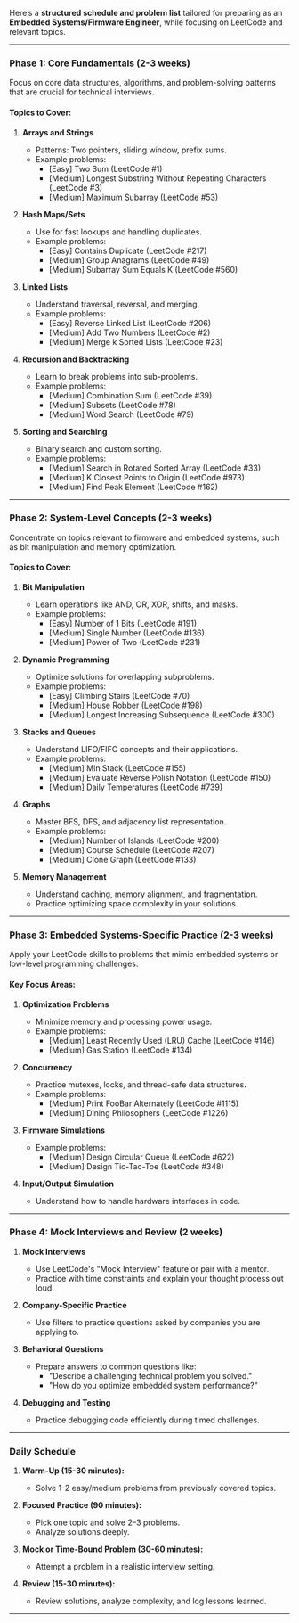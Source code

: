 Here’s a **structured schedule and problem list** tailored for preparing as an **Embedded Systems/Firmware Engineer**, while focusing on LeetCode and relevant topics.

---

### **Phase 1: Core Fundamentals (2-3 weeks)**
Focus on core data structures, algorithms, and problem-solving patterns that are crucial for technical interviews.

#### Topics to Cover:
1. **Arrays and Strings**
   - Patterns: Two pointers, sliding window, prefix sums.
   - Example problems:
     - [Easy] Two Sum (LeetCode #1)
     - [Medium] Longest Substring Without Repeating Characters (LeetCode #3)
     - [Medium] Maximum Subarray (LeetCode #53)

2. **Hash Maps/Sets**
   - Use for fast lookups and handling duplicates.
   - Example problems:
     - [Easy] Contains Duplicate (LeetCode #217)
     - [Medium] Group Anagrams (LeetCode #49)
     - [Medium] Subarray Sum Equals K (LeetCode #560)

3. **Linked Lists**
   - Understand traversal, reversal, and merging.
   - Example problems:
     - [Easy] Reverse Linked List (LeetCode #206)
     - [Medium] Add Two Numbers (LeetCode #2)
     - [Medium] Merge k Sorted Lists (LeetCode #23)

4. **Recursion and Backtracking**
   - Learn to break problems into sub-problems.
   - Example problems:
     - [Medium] Combination Sum (LeetCode #39)
     - [Medium] Subsets (LeetCode #78)
     - [Medium] Word Search (LeetCode #79)

5. **Sorting and Searching**
   - Binary search and custom sorting.
   - Example problems:
     - [Medium] Search in Rotated Sorted Array (LeetCode #33)
     - [Medium] K Closest Points to Origin (LeetCode #973)
     - [Medium] Find Peak Element (LeetCode #162)

---

### **Phase 2: System-Level Concepts (2-3 weeks)**
Concentrate on topics relevant to firmware and embedded systems, such as bit manipulation and memory optimization.

#### Topics to Cover:
1. **Bit Manipulation**
   - Learn operations like AND, OR, XOR, shifts, and masks.
   - Example problems:
     - [Easy] Number of 1 Bits (LeetCode #191)
     - [Medium] Single Number (LeetCode #136)
     - [Medium] Power of Two (LeetCode #231)

2. **Dynamic Programming**
   - Optimize solutions for overlapping subproblems.
   - Example problems:
     - [Easy] Climbing Stairs (LeetCode #70)
     - [Medium] House Robber (LeetCode #198)
     - [Medium] Longest Increasing Subsequence (LeetCode #300)

3. **Stacks and Queues**
   - Understand LIFO/FIFO concepts and their applications.
   - Example problems:
     - [Medium] Min Stack (LeetCode #155)
     - [Medium] Evaluate Reverse Polish Notation (LeetCode #150)
     - [Medium] Daily Temperatures (LeetCode #739)

4. **Graphs**
   - Master BFS, DFS, and adjacency list representation.
   - Example problems:
     - [Medium] Number of Islands (LeetCode #200)
     - [Medium] Course Schedule (LeetCode #207)
     - [Medium] Clone Graph (LeetCode #133)

5. **Memory Management**
   - Understand caching, memory alignment, and fragmentation.
   - Practice optimizing space complexity in your solutions.

---

### **Phase 3: Embedded Systems-Specific Practice (2-3 weeks)**
Apply your LeetCode skills to problems that mimic embedded systems or low-level programming challenges.

#### Key Focus Areas:
1. **Optimization Problems**
   - Minimize memory and processing power usage.
   - Example problems:
     - [Medium] Least Recently Used (LRU) Cache (LeetCode #146)
     - [Medium] Gas Station (LeetCode #134)

2. **Concurrency**
   - Practice mutexes, locks, and thread-safe data structures.
   - Example problems:
     - [Medium] Print FooBar Alternately (LeetCode #1115)
     - [Medium] Dining Philosophers (LeetCode #1226)

3. **Firmware Simulations**
   - Example problems:
     - [Medium] Design Circular Queue (LeetCode #622)
     - [Medium] Design Tic-Tac-Toe (LeetCode #348)

4. **Input/Output Simulation**
   - Understand how to handle hardware interfaces in code.

---

### **Phase 4: Mock Interviews and Review (2 weeks)**
1. **Mock Interviews**
   - Use LeetCode's "Mock Interview" feature or pair with a mentor.
   - Practice with time constraints and explain your thought process out loud.

2. **Company-Specific Practice**
   - Use filters to practice questions asked by companies you are applying to.

3. **Behavioral Questions**
   - Prepare answers to common questions like:
     - "Describe a challenging technical problem you solved."
     - "How do you optimize embedded system performance?"

4. **Debugging and Testing**
   - Practice debugging code efficiently during timed challenges.

---

### **Daily Schedule**
1. **Warm-Up (15-30 minutes):**
   - Solve 1-2 easy/medium problems from previously covered topics.

2. **Focused Practice (90 minutes):**
   - Pick one topic and solve 2–3 problems.
   - Analyze solutions deeply.

3. **Mock or Time-Bound Problem (30-60 minutes):**
   - Attempt a problem in a realistic interview setting.

4. **Review (15-30 minutes):**
   - Review solutions, analyze complexity, and log lessons learned.

---